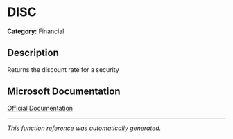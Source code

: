 # DISC

**Category:** Financial

## Description
Returns the discount rate for a security

## Microsoft Documentation
[Official Documentation](https://support.microsoft.com//en-us/office/disc-function-71fce9f3-3f05-4acf-a5a3-eac6ef4daa53)

---
*This function reference was automatically generated.*
